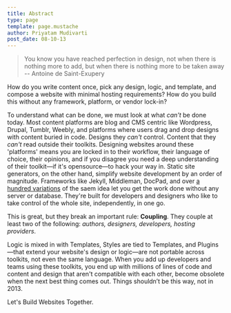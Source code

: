 ```yaml
---
title: Abstract
type: page
template: page.mustache
author: Priyatam Mudivarti
post_date: 08-10-13
---
```


> You know you have reached perfection in design, not when there is nothing more to add, but when there is nothing more to be taken away -- Antoine de Saint-Exupery


How do you write content once, pick any design, logic, and template, and compose a website with minimal hosting requirements? How do you build this without any framework, platform, or vendor lock-in?

To understand what can be done, we must look at what _can't_ be done today. Most content platforms are blog and CMS centric like Wordpress, Drupal, Tumblr, Weebly, and platforms where users drag and drop designs with content buried in code. Designs they _can't_ control. Content that they _can't_ read outside their toolkits. Designing websites around these 'platforms' means you are locked in to their workflow, their language of choice, their opinions, and if you disagree you need a deep understanding of their toolkit—if it's opensource—to hack your way in. Static site generators, on the other hand, simplify website development by an order of magnitude. Frameworks like Jekyll, Middleman, DocPad, and over [a hundred variations](http://nanoc.ws/about/) of the saem idea let you get the work done without any server or database. They're built for developers and designers who like to take control of the whole site, independently, in one go.

This is great, but they break an important rule: **Coupling**. They couple at least two of the following: _authors, designers, developers, hosting providers_.

Logic is mixed in with Templates, Styles are tied to Templates, and Plugins—that extend your website's design or logic—are not portable across toolkits, not even the same language. When you add up developers and teams using these toolkits, you end up with millions of lines of code and content and design that aren't compatible with each other, become obsolete when the next best thing comes out. Things shouldn’t be this way, not in 2013. 

Let's Build Websites Together.
